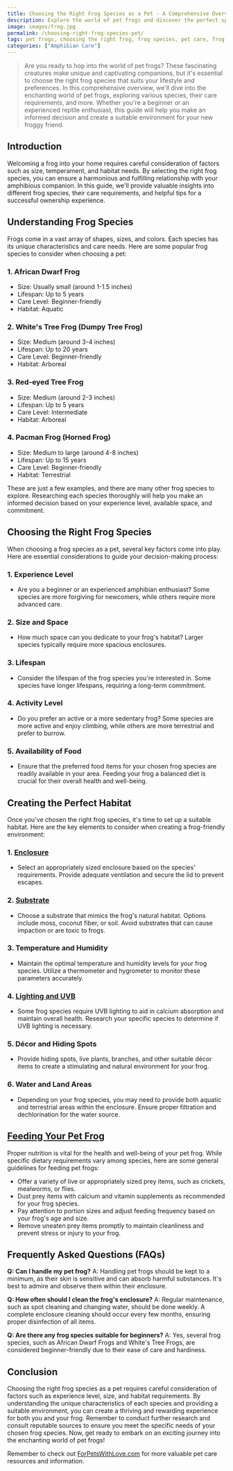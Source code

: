 ```yaml
---
title: Choosing the Right Frog Species as a Pet - A Comprehensive Overview
description: Explore the world of pet frogs and discover the perfect species for your home. This comprehensive guide covers everything you need to know about choosing the right frog as a pet. From habitat requirements to feeding habits and more, we've got you covered!
image: images/frog.jpg
permalink: /choosing-right-frog-species-pet/
tags: pet frogs, choosing the right frog, frog species, pet care, frog habitats
categories: ["Amphibian Care"]
---
```



> Are you ready to hop into the world of pet frogs? These fascinating creatures make unique and captivating companions, but it's essential to choose the right frog species that suits your lifestyle and preferences. In this comprehensive overview, we'll dive into the enchanting world of pet frogs, exploring various species, their care requirements, and more. Whether you're a beginner or an experienced reptile enthusiast, this guide will help you make an informed decision and create a suitable environment for your new froggy friend.

## Introduction

Welcoming a frog into your home requires careful consideration of factors such as size, temperament, and habitat needs. By selecting the right frog species, you can ensure a harmonious and fulfilling relationship with your amphibious companion. In this guide, we'll provide valuable insights into different frog species, their care requirements, and helpful tips for a successful ownership experience.

## Understanding Frog Species

Frogs come in a vast array of shapes, sizes, and colors. Each species has its unique characteristics and care needs. Here are some popular frog species to consider when choosing a pet:

### 1. African Dwarf Frog
- Size: Usually small (around 1-1.5 inches)
- Lifespan: Up to 5 years
- Care Level: Beginner-friendly
- Habitat: Aquatic

### 2. White's Tree Frog (Dumpy Tree Frog)
- Size: Medium (around 3-4 inches)
- Lifespan: Up to 20 years
- Care Level: Beginner-friendly
- Habitat: Arboreal

### 3. Red-eyed Tree Frog
- Size: Medium (around 2-3 inches)
- Lifespan: Up to 5 years
- Care Level: Intermediate
- Habitat: Arboreal

### 4. Pacman Frog (Horned Frog)
- Size: Medium to large (around 4-8 inches)
- Lifespan: Up to 15 years
- Care Level: Beginner-friendly
- Habitat: Terrestrial

These are just a few examples, and there are many other frog species to explore. Researching each species thoroughly will help you make an informed decision based on your experience level, available space, and commitment.

## Choosing the Right Frog Species

When choosing a frog species as a pet, several key factors come into play. Here are essential considerations to guide your decision-making process:

### 1. Experience Level
- Are you a beginner or an experienced amphibian enthusiast? Some species are more forgiving for newcomers, while others require more advanced care.

### 2. Size and Space
- How much space can you dedicate to your frog's habitat? Larger species typically require more spacious enclosures.

### 3. Lifespan
- Consider the lifespan of the frog species you're interested in. Some species have longer lifespans, requiring a long-term commitment.

### 4. Activity Level
- Do you prefer an active or a more sedentary frog? Some species are more active and enjoy climbing, while others are more terrestrial and prefer to burrow.

### 5. Availability of Food
- Ensure that the preferred food items for your chosen frog species are readily available in your area. Feeding your frog a balanced diet is crucial for their overall health and well-being.

## Creating the Perfect Habitat

Once you've chosen the right frog species, it's time to set up a suitable habitat. Here are the key elements to consider when creating a frog-friendly environment:

### 1. [Enclosure](https://www.amazon.com/s?k=frog+enclosure&crid=1BUPTWQQ4IJT7&sprefix=frog+enclosur%2Caps%2C266&linkCode=ll2&tag=forpetswith01-20&linkId=5e73800a5b1bec5dcb78efa49afcacd3&language=en_US&ref_=as_li_ss_tl)
- Select an appropriately sized enclosure based on the species' requirements. Provide adequate ventilation and secure the lid to prevent escapes.

### 2. [Substrate](https://www.amazon.com/s?k=frog+substrate&crid=QI00Q3ANZYHE&sprefix=frog+substrate%2Caps%2C215&linkCode=ll2&tag=forpetswith01-20&linkId=d52cea94b11d4f49aec70004f4e62a58&language=en_US&ref_=as_li_ss_tl)
- Choose a substrate that mimics the frog's natural habitat. Options include moss, coconut fiber, or soil. Avoid substrates that can cause impaction or are toxic to frogs.

### 3. Temperature and Humidity
- Maintain the optimal temperature and humidity levels for your frog species. Utilize a thermometer and hygrometer to monitor these parameters accurately.

### 4. [Lighting and UVB](https://forpetswithlove.com/best-selling-reptile-heating-lighting-products/)
- Some frog species require UVB lighting to aid in calcium absorption and maintain overall health. Research your specific species to determine if UVB lighting is necessary.

### 5. Décor and Hiding Spots
- Provide hiding spots, live plants, branches, and other suitable décor items to create a stimulating and natural environment for your frog.

### 6. Water and Land Areas
- Depending on your frog species, you may need to provide both aquatic and terrestrial areas within the enclosure. Ensure proper filtration and dechlorination for the water source.

## [Feeding Your Pet Frog](https://www.amazon.com/s?k=frog+food&crid=2RW6JUH7L4ZMA&sprefix=frog+food%2Caps%2C220&linkCode=ll2&tag=forpetswith01-20&linkId=b9bfa267cd898a6e4c21f4be199b8ccc&language=en_US&ref_=as_li_ss_tl)

Proper nutrition is vital for the health and well-being of your pet frog. While specific dietary requirements vary among species, here are some general guidelines for feeding pet frogs:

- Offer a variety of live or appropriately sized prey items, such as crickets, mealworms, or flies.
- Dust prey items with calcium and vitamin supplements as recommended for your frog species.
- Pay attention to portion sizes and adjust feeding frequency based on your frog's age and size.
- Remove uneaten prey items promptly to maintain cleanliness and prevent stress or injury to your frog.

## Frequently Asked Questions (FAQs)

**Q: Can I handle my pet frog?**
A: Handling pet frogs should be kept to a minimum, as their skin is sensitive and can absorb harmful substances. It's best to admire and observe them within their enclosure.

**Q: How often should I clean the frog's enclosure?**
A: Regular maintenance, such as spot cleaning and changing water, should be done weekly. A complete enclosure cleaning should occur every few months, ensuring proper disinfection of all items.

**Q: Are there any frog species suitable for beginners?**
A: Yes, several frog species, such as African Dwarf Frogs and White's Tree Frogs, are considered beginner-friendly due to their ease of care and hardiness.

## Conclusion

Choosing the right frog species as a pet requires careful consideration of factors such as experience level, size, and habitat requirements. By understanding the unique characteristics of each species and providing a suitable environment, you can create a thriving and rewarding experience for both you and your frog. Remember to conduct further research and consult reputable sources to ensure you meet the specific needs of your chosen frog species. Now, get ready to embark on an exciting journey into the enchanting world of pet frogs!

Remember to check out [ForPetsWithLove.com](https://forpetswithlove.com/) for more valuable pet care resources and information.


